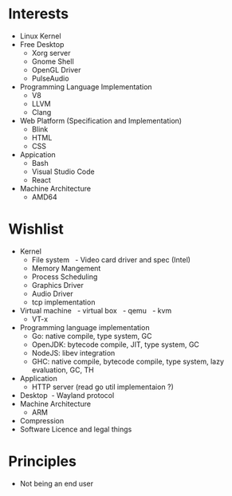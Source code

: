 <!--
{
  "title": "About Author",
  "date": "2017-03-19T23:09:49+09:00",
  "special": true
}
-->

# Interests

- Linux Kernel
- Free Desktop
  - Xorg server
  - Gnome Shell
  - OpenGL Driver
  - PulseAudio
- Programming Language Implementation
  - V8
  - LLVM
  - Clang
- Web Platform (Specification and Implementation)
  - Blink
  - HTML
  - CSS
- Appication
  - Bash
  - Visual Studio Code
  - React
- Machine Architecture
  - AMD64


# Wishlist

- Kernel
  - File system
  - Video card driver and spec (Intel)
  - Memory Mangement
  - Process Scheduling
  - Graphics Driver
  - Audio Driver
  - tcp implementation
- Virtual machine
  - virtual box
  - qemu
  - kvm
  - VT-x
- Programming language implementation
  - Go: native compile, type system, GC
  - OpenJDK: bytecode compile, JIT, type system, GC
  - NodeJS: libev integration
  - GHC: native compile, bytecode compile, type system, lazy evaluation, GC, TH
- Application
  - HTTP server (read go util implementaion ?)
- Desktop
  - Wayland protocol
- Machine Architecture
  - ARM
- Compression
- Software Licence and legal things


# Principles

- Not being an end user
